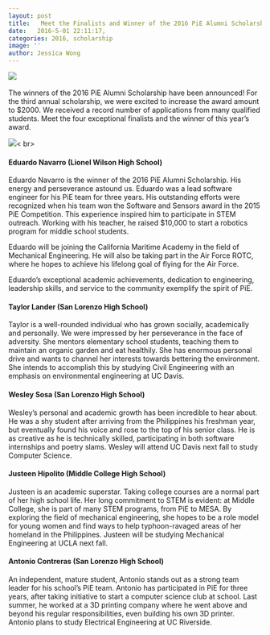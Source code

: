```yaml
---
layout: post
title:   Meet the Finalists and Winner of the 2016 PiE Alumni Scholarship!
date:   2016-5-01 22:11:17,
categories: 2016, scholarship
image: ''
author: Jessica Wong
---
```

<img src="{{site.baseurl}}/assets/images/blog/scholarship_env_2016.jpg">
<br><br>
The winners of the 2016 PiE Alumni Scholarship have been announced! For the third annual scholarship, we were excited to increase the award amount to $2000. We received a record number of applications from many qualified students. Meet the four exceptional finalists and the winner of this year’s award. 

<img src="{{site.baseurl}}/assets/images/blog/scholarship_winner_2016.jpg"><
br><br>
<h4>Eduardo Navarro (Lionel Wilson High School)</h4>
Eduardo Navarro is the winner of the 2016 PiE Alumni Scholarship. His energy and perseverance astound us. Eduardo was a lead software engineer for his PiE team for three years. His outstanding efforts were recognized when his team won the Software and Sensors award in the 2015 PiE Competition. This experience inspired him to participate in STEM outreach. Working with his teacher, he raised $10,000 to start a robotics program for middle school students.

Eduardo will be joining the California Maritime Academy in the field of Mechanical Engineering. He will also be taking part in the Air Force ROTC, where he hopes to achieve his lifelong goal of flying for the Air Force. 

Eduardo’s exceptional academic achievements, dedication to engineering, leadership skills, and service to the community exemplify the spirit of PiE. 

<h4>Taylor Lander  (San Lorenzo High School) </h4>
Taylor is a well-rounded individual who has grown socially, academically and personally. We were impressed by her perseverance in the face of adversity. She mentors elementary school students, teaching them to maintain an organic garden and eat healthily. She has enormous personal drive and wants to channel her interests towards bettering the environment. She intends to accomplish this by studying Civil Engineering with an emphasis on environmental engineering at UC Davis.

<h4> Wesley Sosa (San Lorenzo High School) </h4>
Wesley’s personal and academic growth has been incredible to hear about. He was a shy student after arriving from the Philippines his freshman year, but eventually found his voice and rose to the top of his senior class. He is as creative as he is technically skilled, participating in both software internships and poetry slams. Wesley will attend UC Davis next fall to study Computer Science.

<h4>Justeen Hipolito (Middle College High School) </h4>
Justeen is an academic superstar. Taking college courses are a normal part of her high school life. Her long commitment to STEM is evident: at Middle College, she is part of many STEM programs, from PiE to MESA. By exploring the field of mechanical engineering, she hopes to be a role model for young women and find ways to help typhoon-ravaged areas of her homeland in the Philippines. Justeen will be studying Mechanical Engineering at UCLA next fall.

<h4>Antonio Contreras (San Lorenzo High School)</h4>
An independent, mature student, Antonio stands out as a strong team leader for his school’s PiE team. Antonio has participated in PiE for three years, after taking initiative to start a computer science club at school. Last summer, he worked at a 3D printing company where he went above and beyond his regular responsibilities, even building his own 3D printer. Antonio plans to study Electrical Engineering at UC Riverside.

